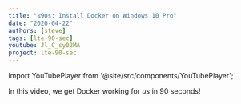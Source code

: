 ```yaml
---
title: "≤90s: Install Docker on Windows 10 Pro"
date: "2020-04-22"
authors: [steve]
tags: [lte-90-sec]
youtube: Jl_C_sy02MA
project: lte-90-sec
---
```


import YouTubePlayer from '@site/src/components/YouTubePlayer';

<YouTubePlayer youtubeLink={frontmatter.youtube} />

In this video, we get Docker working for *us* in 90 seconds!
